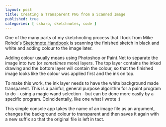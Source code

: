 ```yaml
---
layout: post
title: Creating a Transparent PNG from a Scanned Image
published: true
categories: [ csharp, sketchnotes, code ]
---
```


One of the many parts of my sketchnoting process that I took from Mike Rohde's 
<a href="http://rohdesign.com/book">Sketchnote Handbook</a> is scanning the finished 
sketch in black and white and adding colour to the image later. 

Adding colour usually means using Photoshop or Paint.Net to separate the image 
into two (or *sometimes* more) layers. The top layer contains the inked drawing 
and the bottom layer will contain the colour, so that the finished image looks 
like the colour was applied first and the ink on top.

To make this work, the ink layer needs to have the white background made 
transparent. This is a painful, general purpose algorithm for a paint program 
to do - using a magic wand selection - but can be done more easily by a 
specific program. Coincidentally, like one what I wrote :)

<script src="https://gist.github.com/deejaygraham/3ccdbd7eb7a1e3ae67f5.js"></script>

This simple console app takes the name of an image file as an argument, 
changes the background colour to transparent and then saves it again with a 
new suffix so that the original file is left in tact. 



